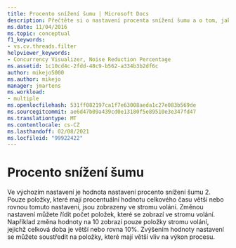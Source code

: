 ```yaml
---
title: Procento snížení šumu | Microsoft Docs
description: Přečtěte si o nastavení procenta snížení šumu a o tom, jak můžete řídit počet položek, které se zobrazí ve stromu volání.
ms.date: 11/04/2016
ms.topic: conceptual
f1_keywords:
- vs.cv.threads.filter
helpviewer_keywords:
- Concurrency Visualizer, Noise Reduction Percentage
ms.assetid: 1c10cd4c-2fdd-48c9-b562-a334b3b2df6c
author: mikejo5000
ms.author: mikejo
manager: jmartens
ms.workload:
- multiple
ms.openlocfilehash: 531ff082197ca1f7e63008aeda1c27e083b569de
ms.sourcegitcommit: ae6d47b09a439cd0e13180f5e89510e3e347fd47
ms.translationtype: MT
ms.contentlocale: cs-CZ
ms.lasthandoff: 02/08/2021
ms.locfileid: "99922422"
---
```

# <a name="noise-reduction-percentage"></a>Procento snížení šumu
Ve výchozím nastavení je hodnota nastavení procento snížení šumu 2. Pouze položky, které mají procentuální hodnotu celkového času větší nebo rovnou tomuto nastavení, jsou zobrazeny ve stromu volání. Změnou nastavení můžete řídit počet položek, které se zobrazí ve stromu volání. Například změna hodnoty na 10 zobrazí pouze položky stromu volání, jejichž celková doba je větší nebo rovna 10%. Zvýšením hodnoty nastavení se můžete soustředit na položky, které mají větší vliv na výkon procesu.
